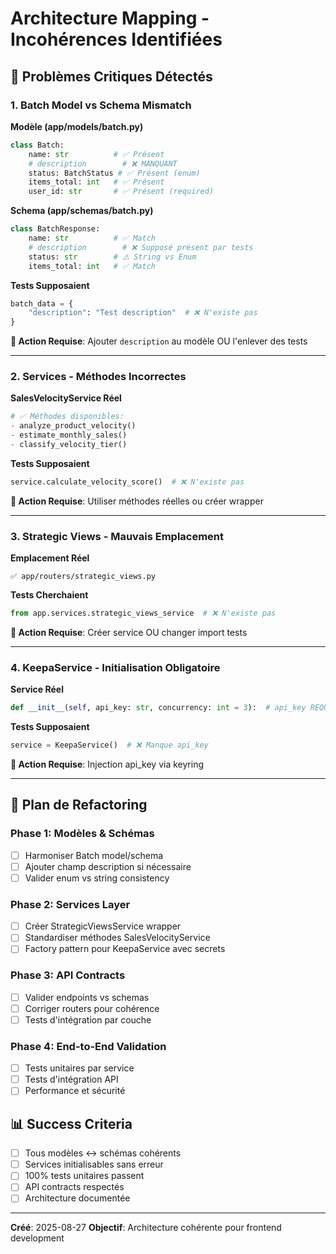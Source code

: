 # Architecture Mapping - Incohérences Identifiées

## 🚨 Problèmes Critiques Détectés

### 1. Batch Model vs Schema Mismatch

**Modèle (app/models/batch.py)**
```python
class Batch:
    name: str          # ✅ Présent
    # description        # ❌ MANQUANT
    status: BatchStatus # ✅ Présent (enum)
    items_total: int   # ✅ Présent
    user_id: str       # ✅ Présent (required)
```

**Schema (app/schemas/batch.py)**  
```python
class BatchResponse:
    name: str          # ✅ Match
    # description        # ❌ Supposé présent par tests
    status: str        # ⚠️ String vs Enum
    items_total: int   # ✅ Match
```

**Tests Supposaient**
```python
batch_data = {
    "description": "Test description"  # ❌ N'existe pas
}
```

**🔧 Action Requise**: Ajouter `description` au modèle OU l'enlever des tests

---

### 2. Services - Méthodes Incorrectes

**SalesVelocityService Réel**
```python
# ✅ Méthodes disponibles:
- analyze_product_velocity()
- estimate_monthly_sales()
- classify_velocity_tier()
```

**Tests Supposaient**
```python
service.calculate_velocity_score()  # ❌ N'existe pas
```

**🔧 Action Requise**: Utiliser méthodes réelles ou créer wrapper

---

### 3. Strategic Views - Mauvais Emplacement

**Emplacement Réel**
```
✅ app/routers/strategic_views.py
```

**Tests Cherchaient**
```python
from app.services.strategic_views_service  # ❌ N'existe pas
```

**🔧 Action Requise**: Créer service OU changer import tests

---

### 4. KeepaService - Initialisation Obligatoire

**Service Réel**
```python
def __init__(self, api_key: str, concurrency: int = 3):  # api_key REQUIRED
```

**Tests Supposaient**
```python
service = KeepaService()  # ❌ Manque api_key
```

**🔧 Action Requise**: Injection api_key via keyring

---

## 🎯 Plan de Refactoring

### Phase 1: Modèles & Schémas
- [ ] Harmoniser Batch model/schema
- [ ] Ajouter champ description si nécessaire  
- [ ] Valider enum vs string consistency

### Phase 2: Services Layer
- [ ] Créer StrategicViewsService wrapper
- [ ] Standardiser méthodes SalesVelocityService
- [ ] Factory pattern pour KeepaService avec secrets

### Phase 3: API Contracts
- [ ] Valider endpoints vs schemas
- [ ] Corriger routers pour cohérence
- [ ] Tests d'intégration par couche

### Phase 4: End-to-End Validation
- [ ] Tests unitaires par service
- [ ] Tests d'intégration API
- [ ] Performance et sécurité

## 📊 Success Criteria

- [ ] Tous modèles ↔ schémas cohérents
- [ ] Services initialisables sans erreur
- [ ] 100% tests unitaires passent
- [ ] API contracts respectés
- [ ] Architecture documentée

---

**Créé**: 2025-08-27
**Objectif**: Architecture cohérente pour frontend development